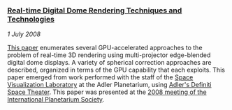 ### [Real-time Digital Dome Rendering Techniques and Technologies][real-time-dome]

*1 July 2008*

[This paper][real-time-dome] enumerates several GPU-accelerated approaches to the problem of real-time 3D rendering using multi-projector edge-blended digital dome displays. A variety of spherical correction approaches are described, organized in terms of the GPU capability that each exploits. This paper emerged from work performed with the staff of the [Space Visualization Laboratory][svl] at the Adler Planetarium, using [Adler's Definiti Space Theater][starrider]. This paper was presented at the [2008 meeting of the International Planetarium Society][ips2008].

[real-time-dome]: pdfs/real-time-dome.pdf
[svl]:            http://www.adlerplanetarium.org/svl/index.shtml
[starrider]:      http://www.adlerplanetarium.org/exhibits/starrider.shtml
[ips2008]:        talks.html#adler-ips2008
